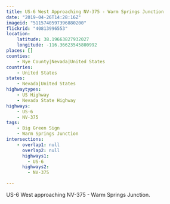 ```yaml
---
title: US-6 West Approaching NV-375 - Warm Springs Junction
date: "2019-04-26T14:28:16Z"
imageid: "5115740597396880200"
flickrid: "40813996553"
location:
    latitude: 38.19663827932027
    longitude: -116.36623545800992
places: []
counties:
    - Nye County|Nevada|United States
countries:
    - United States
states:
    - Nevada|United States
highwaytypes:
    - US Highway
    - Nevada State Highway
highways:
    - US-6
    - NV-375
tags:
    - Big Green Sign
    - Warm Springs Junction
intersections:
    - overlap1: null
      overlap2: null
      highways1:
        - US-6
      highways2:
        - NV-375

---
```

US-6 West approaching NV-375 - Warm Springs Junction.